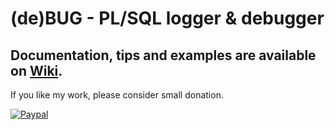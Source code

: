 # (de)BUG - PL/SQL logger & debugger

## Documentation, tips and examples are available on [Wiki](../../wiki).

If you like my work, please consider small donation.

[![Paypal](https://www.paypalobjects.com/en_US/i/btn/btn_donate_LG.gif)](https://www.paypal.com/cgi-bin/webscr?cmd=_donations&business=EX68GXSFFWV2S&item_name=(de)BUG+-+PL/SQL+debugger&currency_code=EUR&source=url)

<br />

